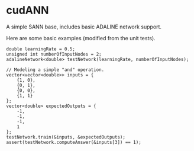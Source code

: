 # cudANN
A simple SANN base, includes basic ADALINE network support.

Here are some basic examples (modified from the unit tests).

```
double learningRate = 0.5;
unsigned int numberOfInputNodes = 2;
adalineNetwork<double> testNetwork(learningRate, numberOfInputNodes);
			
// Modeling a simple "and" operation.
vector<vector<double>> inputs = {
	{1, 0},
	{0, 1},
	{0, 0}, 
	{1, 1}
};
vector<double> expectedOutputs = {
	-1,
	-1,
	-1,
	1
};
testNetwork.train(&inputs, &expectedOutputs);
assert(testNetwork.computeAnswer(&inputs[3]) == 1);
```
